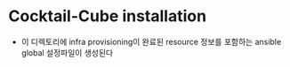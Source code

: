 # Cocktail-Cube installation

- 이 디렉토리에 infra provisioning이 완료된 resource 정보를 포함하는 ansible global 설정파일이 생성된다